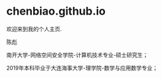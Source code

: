 # chenbiao.github.io
欢迎来到我的个人主页.

陈彪

南开大学-网络空间安全学院-计算机技术专业-硕士研究生；

2019年本科毕业于大连海事大学-理学院-数学与应用数学专业；

